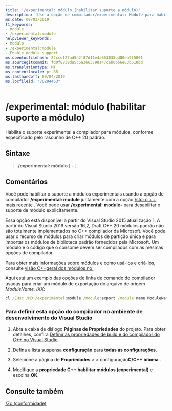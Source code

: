```yaml
---
title: '/experimental: módulo (habilitar suporte a módulo)'
description: 'Use a opção de compilador/experimental: Module para habilitar o suporte experimental do compilador para módulos.'
ms.date: 09/03/2019
f1_keywords:
- module
- /experimental:module
helpviewer_keywords:
- module
- /experimental:module
- Enable module support
ms.openlocfilehash: 82cce127ad5a2f87d11e4a653035bd80ea9f5001
ms.sourcegitcommit: fd0f8839da5c6a3663798a47c6b0bb6e63b518bd
ms.translationtype: MT
ms.contentlocale: pt-BR
ms.lasthandoff: 09/04/2019
ms.locfileid: "70294453"
---
```

# <a name="experimentalmodule-enable-module-support"></a>/experimental: módulo (habilitar suporte a módulo)

Habilita o suporte experimental a compilador para módulos, conforme especificado pelo rascunho de C++ 20 padrão.

## <a name="syntax"></a>Sintaxe

> **/experimental: módulo** [ **-** ]

## <a name="remarks"></a>Comentários

Você pode habilitar o suporte a módulos experimentais usando a opção de compilador **/experimental: module** juntamente com a opção [/std: c + + mais recente](std-specify-language-standard-version.md) . Você pode usar **/experimental: module-** para desabilitar o suporte de módulo explicitamente.

Essa opção está disponível a partir do Visual Studio 2015 atualização 1. A partir do Visual Studio 2019 versão 16,2, Draft C++ 20 módulos padrão não são totalmente implementados no C++ compilador da Microsoft. Você pode usar o recurso de módulos para criar módulos de partição única e para importar os módulos de biblioteca padrão fornecidos pela Microsoft. Um módulo e o código que o consome devem ser compilados com as mesmas opções de compilador.

Para obter mais informações sobre módulos e como usá-los e criá-los, consulte [visão C++geral dos módulos no ](../../cpp/modules-cpp.md).

Aqui está um exemplo das opções de linha de comando do compilador usadas para criar um módulo de exportação do arquivo de origem *ModuleName. IXX*:

```cmd
cl /EHsc /MD /experimental:module /module:export /module:name ModuleName /module:wrapper C:\Output\path\ModuleName.h /module:output C:\Output\path\ModuleName.ifc -c ModuleName.ixx
```

### <a name="to-set-this-compiler-option-in-the-visual-studio-development-environment"></a>Para definir esta opção do compilador no ambiente de desenvolvimento do Visual Studio

1. Abra a caixa de diálogo **Páginas de Propriedades** do projeto. Para obter detalhes, confira [Definir as propriedades de build e do compilador do C++ no Visual Studio](../working-with-project-properties.md).

1. Defina a lista suspensa **configuração** para **todas as configurações**.

1. Selecione a página de **Propriedades** >  > configuração**C/C++** **idioma** .

1. Modifique a **propriedade C++ habilitar módulos (experimental)** e escolha **OK**.

## <a name="see-also"></a>Consulte também

[/Zc (conformidade)](zc-conformance.md)
